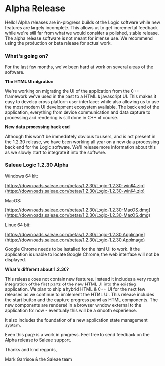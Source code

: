# Alpha Release

Hello! Alpha releases are in-progress builds of the Logic software while new features are largely incomplete. This allows us to get incremental feedback while we're still far from what we would consider a polished, stable release. The alpha release software is not meant for intense use. We recommend using the production or beta release for actual work.

### What's going on?

For the last few months, we've been hard at work on several areas of the software.

**The HTML UI migration**

We're working on migrating the UI of the application from the C++ framework we've used in the past to a HTML & javascript UI. This makes it easy to develop cross platform user interfaces while also allowing us to use the most modern UI development ecosystem available. The back end of the application, everything from device communication and data capture to processing and rendering is still done in C++ of course.

**New data processing back end**

Although this won't be immediately obvious to users, and is not present in the 1.2.30 release, we have been working all year on a new data processing back end for the Logic software. We'll release more information about this as we slowly start to integrate it into the software.

### Saleae Logic 1.2.30 Alpha

Windows 64 bit:

[https://downloads.saleae.com/betas/1.2.30/Logic-1.2.30-win64.zip](https://downloads.saleae.com/betas/1.2.30/Logic-1.2.30-win64.zip)

MacOS:

[https://downloads.saleae.com/betas/1.2.30/Logic-1.2.30-MacOS.dmg](https://downloads.saleae.com/betas/1.2.30/Logic-1.2.30-MacOS.dmg)

Linux 64 bit:

[https://downloads.saleae.com/betas/1.2.30/Logic-1.2.30.AppImage](https://downloads.saleae.com/betas/1.2.30/Logic-1.2.30.AppImage)

Google Chrome needs to be installed for the html UI to work. If the application is unable to locate Google Chrome, the web interface will not be displayed.

**What's different about 1.2.30?**

This release does not contain new features. Instead it includes a very rough integration of the first parts of the new HTML UI into the existing application. We plan to ship a hybrid HTML & C++ UI for the next few releases as we continue to implement the HTML UI. This release includes the start button and the capture progress panel as HTML components. The new components are rendered in a browser window external to the application for now - eventually this will be a smooth experience.

It also includes the foundation of a new application state management system.

Even this page is a work in progress. Feel free to send feedback on the Alpha release to Saleae support.

Thanks and kind regards,

Mark Garrison & the Saleae team

